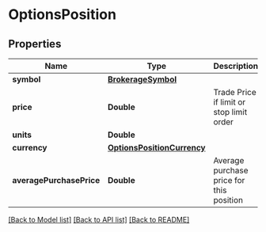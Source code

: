 # OptionsPosition

## Properties
Name | Type | Description | Notes
------------ | ------------- | ------------- | -------------
**symbol** | [**BrokerageSymbol**](BrokerageSymbol.md) |  | [optional] 
**price** | **Double** | Trade Price if limit or stop limit order | [optional] 
**units** | **Double** |  | [optional] 
**currency** | [**OptionsPositionCurrency**](OptionsPositionCurrency.md) |  | [optional] 
**averagePurchasePrice** | **Double** | Average purchase price for this position | [optional] 

[[Back to Model list]](../README.md#models) [[Back to API list]](../README.md#api-endpoints) [[Back to README]](../README.md)



